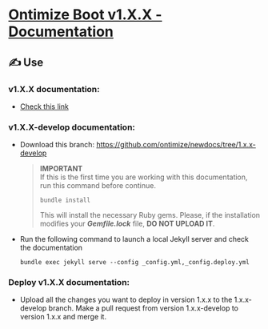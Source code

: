 # [Ontimize Boot v1.X.X - Documentation](https://ontimize.github.io/newdocs/v1)

## ✍ Use

### v1.X.X documentation:

- [Check this link](https://ontimize.github.io/newdocs/v1/index.html)

### v1.X.X-develop documentation:

- Download this branch: https://github.com/ontimize/newdocs/tree/1.x.x-develop

  > **IMPORTANT**  
  > If this is the first time you are working with this documentation, run this command before continue.
  >
  > ```
  > bundle install
  > ```
  >
  > This will install the necessary Ruby gems. Please, if the installation modifies your **_Gemfile.lock_** file, **DO NOT UPLOAD IT**.

- Run the following command to launch a local Jekyll server and check the documentation

  ```
  bundle exec jekyll serve --config _config.yml,_config.deploy.yml
  ```

### Deploy v1.X.X documentation:

- Upload all the changes you want to deploy in version 1.x.x to the 1.x.x-develop branch. Make a pull request from version 1.x.x-develop to version 1.x.x and merge it.
